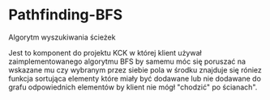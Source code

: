 # Pathfinding-BFS
Algorytm wyszukiwania ścieżek

Jest to komponent do projektu KCK w której klient używał zaimplementowanego algorytmu BFS by samemu móc się poruszać na wskazane mu czy wybranym przez siebie pola
w środku znajduje się róniez funkcja sortująca elementy które miały być dodawane lub nie dodawane do grafu odpowiednich elementów by klient nie mógł "chodzić" po ścianach".
